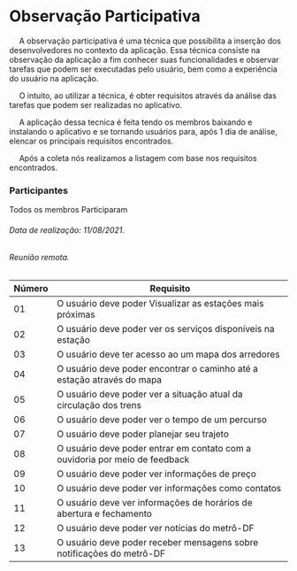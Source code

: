 # Observação Participativa

  A observação participativa é uma técnica que possibilita a inserção dos desenvolvedores no contexto da aplicação. Essa técnica consiste na observação da aplicação a fim conhecer suas funcionalidades e observar tarefas que podem ser executadas pelo usuário, bem como a experiência do usuário na aplicação.

  O intuito, ao utilizar a técnica, é obter requisitos através da análise das tarefas que podem ser realizadas no aplicativo. 


  A aplicação dessa tecnica é feita tendo os membros baixando e instalando o aplicativo e se tornando usuários para, após 1 dia de análise, elencar os principais requisitos encontrados. 

  Após a coleta nós realizamos a listagem com base nos requisitos encontrados.

### Participantes
 Todos os membros Participaram


###### Data de realização: 11/08/2021.
###### Reunião remota.

| Número | Requisito               |
| ------ | ----------------------- |
|01|O usuário deve poder Visualizar as estações mais próximas |
|02|O usuário deve poder ver os serviços disponíveis na estação |
|03|O usuário deve ter acesso ao um mapa dos arredores |
|04|O usuário deve poder encontrar o caminho até a estação através do mapa |
|05|O usuário deve poder ver a situação atual da circulação dos trens |
|06|O usuário deve poder ver o tempo de um percurso |
|07|O usuário deve poder planejar seu trajeto |
|08|O usuário deve poder entrar em contato com a ouvidoria por meio de feedback |
|09|O usuário deve poder ver informações de preço |
|10|O usuário deve poder ver informações como contatos |
|11|O usuário deve ver informações de horários de abertura e fechamento |
|12|O usuário deve poder ver notícias do metrô-DF |
|13|O usuário deve poder receber mensagens sobre notificações do metrô-DF |

